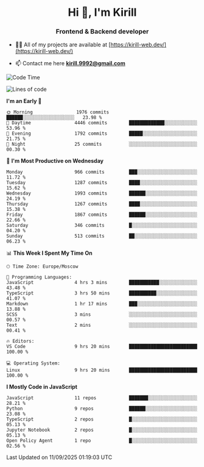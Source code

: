 <h1 align="center">Hi 👋, I'm Kirill</h1>
<h3 align="center">Frontend & Backend developer</h3>

- 👨‍💻 All of my projects are available at [https://kirill-web.dev/](https://kirill-web.dev/)

- 📫 Contact me here **kirill.9992@gmail.com**











<!--START_SECTION:waka-->
![Code Time](http://img.shields.io/badge/Code%20Time-2%2C335%20hrs%2020%20mins-blue)

![Lines of code](https://img.shields.io/badge/From%20Hello%20World%20I%27ve%20Written-5.1%20million%20lines%20of%20code-blue)

**I'm an Early 🐤** 

```text
🌞 Morning                1976 commits        ██████░░░░░░░░░░░░░░░░░░░   23.98 % 
🌆 Daytime                4446 commits        █████████████░░░░░░░░░░░░   53.96 % 
🌃 Evening                1792 commits        █████░░░░░░░░░░░░░░░░░░░░   21.75 % 
🌙 Night                  25 commits          ░░░░░░░░░░░░░░░░░░░░░░░░░   00.30 % 
```
📅 **I'm Most Productive on Wednesday** 

```text
Monday                   966 commits         ███░░░░░░░░░░░░░░░░░░░░░░   11.72 % 
Tuesday                  1287 commits        ████░░░░░░░░░░░░░░░░░░░░░   15.62 % 
Wednesday                1993 commits        ██████░░░░░░░░░░░░░░░░░░░   24.19 % 
Thursday                 1267 commits        ████░░░░░░░░░░░░░░░░░░░░░   15.38 % 
Friday                   1867 commits        ██████░░░░░░░░░░░░░░░░░░░   22.66 % 
Saturday                 346 commits         █░░░░░░░░░░░░░░░░░░░░░░░░   04.20 % 
Sunday                   513 commits         ██░░░░░░░░░░░░░░░░░░░░░░░   06.23 % 
```


📊 **This Week I Spent My Time On** 

```text
🕑︎ Time Zone: Europe/Moscow

💬 Programming Languages: 
JavaScript               4 hrs 3 mins        ███████████░░░░░░░░░░░░░░   43.48 % 
TypeScript               3 hrs 50 mins       ██████████░░░░░░░░░░░░░░░   41.07 % 
Markdown                 1 hr 17 mins        ███░░░░░░░░░░░░░░░░░░░░░░   13.88 % 
SCSS                     3 mins              ░░░░░░░░░░░░░░░░░░░░░░░░░   00.57 % 
Text                     2 mins              ░░░░░░░░░░░░░░░░░░░░░░░░░   00.41 % 

🔥 Editors: 
VS Code                  9 hrs 20 mins       █████████████████████████   100.00 % 

💻 Operating System: 
Linux                    9 hrs 20 mins       █████████████████████████   100.00 % 
```

**I Mostly Code in JavaScript** 

```text
JavaScript               11 repos            ███████░░░░░░░░░░░░░░░░░░   28.21 % 
Python                   9 repos             ██████░░░░░░░░░░░░░░░░░░░   23.08 % 
TypeScript               2 repos             █░░░░░░░░░░░░░░░░░░░░░░░░   05.13 % 
Jupyter Notebook         2 repos             █░░░░░░░░░░░░░░░░░░░░░░░░   05.13 % 
Open Policy Agent        1 repo              █░░░░░░░░░░░░░░░░░░░░░░░░   02.56 % 
```




 Last Updated on 11/09/2025 01:19:03 UTC
<!--END_SECTION:waka-->
